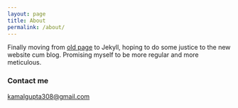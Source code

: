 ```yaml
---
layout: page
title: About
permalink: /about/
---
```


Finally moving from [old page](https://sites.google.com/site/kamalgupta308/) to Jekyll, hoping to do some justice to the new website cum blog. Promising myself to be more regular and more meticulous.


### Contact me

[kamalgupta308@gmail.com](mailto:kamalgupta@gmail.com)
